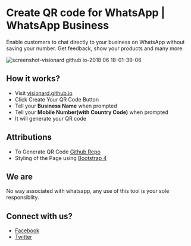 # Create QR code for WhatsApp | WhatsApp Business

Enable customers to chat directly to your business on WhatsApp without saving your number. Get feedback, show your products and many more.

![screenshot-visionard github io-2018 06 18-01-39-06](https://user-images.githubusercontent.com/4149253/41511639-aa3ef680-7298-11e8-87a1-979dc6dadb2c.png)

## How it works?

* Visit [visionard.github.io](visionard.github.io)
* Click Create Your QR Code Button
* Tell your **Business Name** when prompted
* Tell your **Mobile Number(with Country Code)** when prompted
* It will generate your QR code


## Attributions

* To Generate QR Code [Github Repo](https://github.com/davidshimjs/qrcodejs)
* Styling of the Page using [Bootstrap 4](https://getbootstrap.com/docs/4.0/getting-started/download/)

## We are

No way associated with whatsapp, any use of this tool is your sole responsiblity.

## Connect with us?
* [Facebook](https://facebook.com/visionardcom/)
* [Twitter](https://twitter.com/visionard_)
